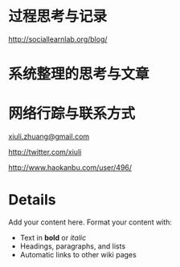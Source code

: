 # 过程思考与记录 #

http://sociallearnlab.org/blog/

# 系统整理的思考与文章 #




# 网络行踪与联系方式 #

xiuli.zhuang@gmail.com

http://twitter.com/xiuli

http://www.haokanbu.com/user/496/



# Details #

Add your content here.  Format your content with:
  * Text in **bold** or _italic_
  * Headings, paragraphs, and lists
  * Automatic links to other wiki pages